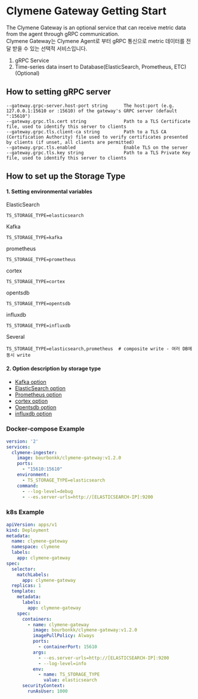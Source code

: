 # Clymene Gateway Getting Start

The Clymene Gateway is an optional service that can receive metric data from the agent through gRPC communication.  
Clymene Gateway는 Clymene Agent로 부터 gRPC 통신으로 metric 데이터를 전달 받을 수 있는 선택적 서비스입니다.

1. gRPC Service
2. Time-series data insert to Database(ElasticSearch, Prometheus, ETC) (Optional) 

## How to setting gRPC server  
```
--gateway.grpc-server.host-port string      The host:port (e.g. 127.0.0.1:15610 or :15610) of the gateway's GRPC server (default ":15610")
--gateway.grpc.tls.cert string              Path to a TLS Certificate file, used to identify this server to clients
--gateway.grpc.tls.client-ca string         Path to a TLS CA (Certification Authority) file used to verify certificates presented by clients (if unset, all clients are permitted)
--gateway.grpc.tls.enabled                  Enable TLS on the server
--gateway.grpc.tls.key string               Path to a TLS Private Key file, used to identify this server to clients
```

## How to set up the Storage Type
#### 1. Setting environmental variables

ElasticSearch
```
TS_STORAGE_TYPE=elasticsearch
```
Kafka
```
TS_STORAGE_TYPE=kafka
```
prometheus
```
TS_STORAGE_TYPE=prometheus
```
cortex
```
TS_STORAGE_TYPE=cortex
```
opentsdb
```
TS_STORAGE_TYPE=opentsdb
```
influxdb
```
TS_STORAGE_TYPE=influxdb
```
Several
```
TS_STORAGE_TYPE=elasticsearch,prometheus  # composite write - 여러 DB에 동시 write
```

#### 2. Option description by storage type
- [Kafka option](./kafka/kafka-option.md)
- [ElasticSearch option](./elasticsearch/es-option.md)
- [Prometheus option](prometheus/prometheus-option.md)
- [cortex option](./cortex/cortex-option.md)
- [Opentsdb option](./opentsdb/opentsdb-option.md)
- [influxdb option](./influxdb/influxdb-options.md)

### Docker-compose Example
```yaml
version: '2'
services:
  clymene-ingester:
    image: bourbonkk/clymene-gateway:v1.2.0
    ports:
      - "15610:15610"
    environment:
      - TS_STORAGE_TYPE=elasticsearch
    command:
      - --log-level=debug
      - --es.server-urls=http://[ELASTICSEARCH-IP]:9200
```

### k8s Example
```yaml
apiVersion: apps/v1
kind: Deployment
metadata:
  name: clymene-gateway
  namespace: clymene
  labels:
    app: clymene-gateway
spec:
  selector:
    matchLabels:
      app: clymene-gateway
  replicas: 1
  template:
    metadata:
      labels:
        app: clymene-gateway
    spec:
      containers:
        - name: clymene-gateway
          image: bourbonkk/clymene-gateway:v1.2.0
          imagePullPolicy: Always
          ports:
            - containerPort: 15610
          args:
            - --es.server-urls=http://[ELASTICSEARCH-IP]:9200
            - --log-level=info
          env:
            - name: TS_STORAGE_TYPE
              value: elasticsearch
      securityContext:
        runAsUser: 1000
```